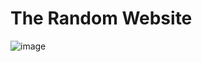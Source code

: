 # The Random Website

![image](https://github.com/LuigiIanelli/The-Random-Website/assets/80591698/3883f212-e1bf-413d-8c7f-b34c656c2e8a)

